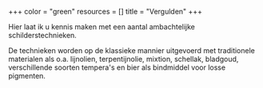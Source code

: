 +++
color = "green"
resources = []
title = "Vergulden"
+++

Hier laat ik u kennis maken met een aantal ambachtelijke schilderstechnieken.

De technieken worden op de klassieke mannier uitgevoerd met traditionele materialen als o.a. lijnolien, terpentijnolie, mixtion, schellak, bladgoud, verschillende soorten tempera's en bier als bindmiddel voor losse pigmenten.
